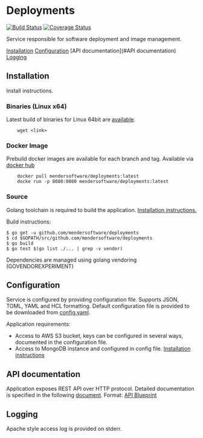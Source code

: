 # Deployments
[![Build Status](https://travis-ci.com/mendersoftware/deployments.svg?token=rx8YqsZ2ZyaopcMPmDmo&branch=master)](https://travis-ci.com/mendersoftware/deployments)
[![Coverage Status](https://coveralls.io/repos/github/mendersoftware/deployments/badge.svg?branch=master&t=n7mVVE)](https://coveralls.io/github/mendersoftware/deployments?branch=master)

Service responsible for software deployment and image management.

[Installation](#Installation)
[Configuration](#Configuration)
[API documentation](#API documentation)
[Logging](#Logging)

## Installation

Install instructions.

### Binaries (Linux x64)

Latest build of binaries for Linux 64bit are [available](LINK).

```
    wget <link>
```
    
### Docker Image

Prebuild docker images are available for each branch and tag. Available via [docker hub](https://hub.docker.com/r/mendersoftware/deployments/)

```
    docker pull mendersoftware/deployments:latest
    docke run -p 8080:8080 mendersoftware/deployments:latest 
```

### Source

Golang toolchain is required to build the application. [Installation instructions.](https://golang.org/doc/install)

Build instructions:

```
$ go get -u github.com/mendersoftware/deployments
$ cd $GOPATH/src/github.com/mendersoftware/deployments
$ go build
$ go test $(go list ./... | grep -v vendor)
```

Dependencies are managed using golang vendoring (GOVENDOREXPERIMENT)

## Configuration

Service is configured by providing configuration file. Supports JSON, TOML, YAML and HCL formatting.
Default configuration file is provided to be downloaded from [config.yaml](https://github.com/mendersoftware/deployments/blob/master/config.yaml).

Application requirements:
* Access to AWS S3 bucket, keys can be configured in several ways, documented in the configuration file.
* Access to MongoDB instance and configured in config file. [Installation instructions](https://www.mongodb.org/downloads#)

## API documentation

Application exposes REST API over HTTP protocol. Detailed documentation is specified in the following [document](https://github.com/mendersoftware/deployments/blob/master/docs/api_spec.md).
Format: [API Blueprint](https://apiblueprint.org)


## Logging

Apache style access log is provided on stderr.

